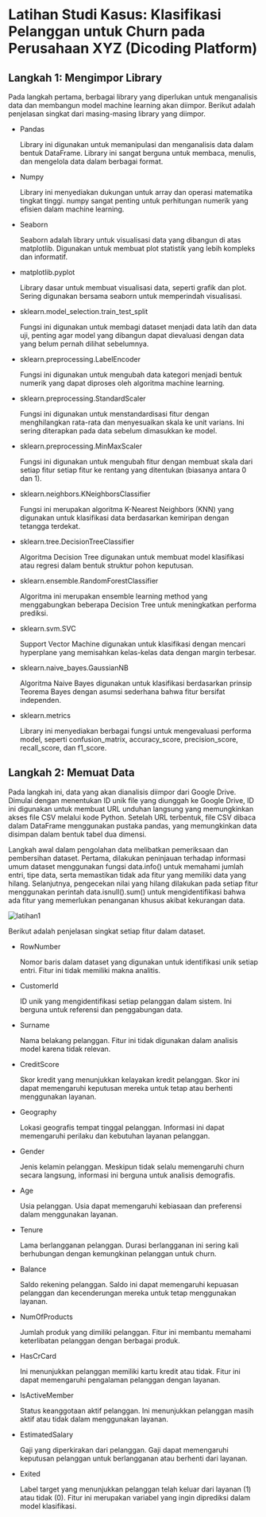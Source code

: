 # Latihan Studi Kasus: Klasifikasi Pelanggan untuk Churn pada Perusahaan XYZ (Dicoding Platform)

## Langkah 1: Mengimpor Library

Pada langkah pertama, berbagai library yang diperlukan untuk menganalisis data dan membangun model machine learning akan diimpor. Berikut adalah penjelasan singkat dari masing-masing library yang diimpor.

- Pandas

  Library ini digunakan untuk memanipulasi dan menganalisis data dalam bentuk DataFrame. Library ini sangat berguna untuk membaca, menulis, dan mengelola data dalam berbagai format.
  
- Numpy

  Library ini menyediakan dukungan untuk array dan operasi matematika tingkat tinggi. numpy sangat penting untuk perhitungan numerik yang efisien dalam machine learning.
  
- Seaborn

  Seaborn adalah library untuk visualisasi data yang dibangun di atas matplotlib. Digunakan untuk membuat plot statistik yang lebih kompleks dan informatif.
  
- matplotlib.pyplot

  Library dasar untuk membuat visualisasi data, seperti grafik dan plot. Sering digunakan bersama seaborn untuk memperindah visualisasi.
  
- sklearn.model_selection.train_test_split

  Fungsi ini digunakan untuk membagi dataset menjadi data latih dan data uji, penting agar model yang dibangun dapat dievaluasi dengan data yang belum pernah dilihat sebelumnya.
  
- sklearn.preprocessing.LabelEncoder

  Fungsi ini digunakan untuk mengubah data kategori menjadi bentuk numerik yang dapat diproses oleh algoritma machine learning.
  
- sklearn.preprocessing.StandardScaler

  Fungsi ini digunakan untuk menstandardisasi fitur dengan menghilangkan rata-rata dan menyesuaikan skala ke unit varians. Ini sering diterapkan pada data sebelum dimasukkan ke model.
  
- sklearn.preprocessing.MinMaxScaler

  Fungsi ini digunakan untuk mengubah fitur dengan membuat skala dari setiap fitur setiap fitur ke rentang yang ditentukan (biasanya antara 0 dan 1).
  
- sklearn.neighbors.KNeighborsClassifier

  Fungsi ini merupakan algoritma K-Nearest Neighbors (KNN) yang digunakan untuk klasifikasi data berdasarkan kemiripan dengan tetangga terdekat.
  
- sklearn.tree.DecisionTreeClassifier

  Algoritma Decision Tree digunakan untuk membuat model klasifikasi atau regresi dalam bentuk struktur pohon keputusan.
  
- sklearn.ensemble.RandomForestClassifier

  Algoritma ini merupakan ensemble learning method yang menggabungkan beberapa Decision Tree untuk meningkatkan performa prediksi.
  
- sklearn.svm.SVC

  Support Vector Machine digunakan untuk klasifikasi dengan mencari hyperplane yang memisahkan kelas-kelas data dengan margin terbesar.
  
- sklearn.naive_bayes.GaussianNB

  Algoritma Naive Bayes digunakan untuk klasifikasi berdasarkan prinsip Teorema Bayes dengan asumsi sederhana bahwa fitur bersifat independen.
  
- sklearn.metrics

  Library ini menyediakan berbagai fungsi untuk mengevaluasi performa model, seperti confusion_matrix, accuracy_score, precision_score, recall_score, dan f1_score.

## Langkah 2: Memuat Data

Pada langkah ini, data yang akan dianalisis diimpor dari Google Drive. Dimulai dengan menentukan ID unik file yang diunggah ke Google Drive, ID ini digunakan untuk membuat URL unduhan langsung yang memungkinkan akses file CSV melalui kode Python. Setelah URL terbentuk, file CSV dibaca dalam DataFrame menggunakan pustaka pandas, yang memungkinkan data disimpan dalam bentuk tabel dua dimensi. 

Langkah awal dalam pengolahan data melibatkan pemeriksaan dan pembersihan dataset. Pertama, dilakukan peninjauan terhadap informasi umum dataset menggunakan fungsi data.info() untuk memahami jumlah entri, tipe data, serta memastikan tidak ada fitur yang memiliki data yang hilang. Selanjutnya, pengecekan nilai yang hilang dilakukan pada setiap fitur menggunakan perintah data.isnull().sum() untuk mengidentifikasi bahwa ada fitur yang memerlukan penanganan khusus akibat kekurangan data. 

![latihan1](https://github.com/user-attachments/assets/2106e13c-4e57-4b6b-a75d-959612ce1f58)

Berikut adalah penjelasan singkat setiap fitur dalam dataset.

- RowNumber

  Nomor baris dalam dataset yang digunakan untuk identifikasi unik setiap entri. Fitur ini tidak memiliki makna analitis.
  
- CustomerId

  ID unik yang mengidentifikasi setiap pelanggan dalam sistem. Ini berguna untuk referensi dan penggabungan data.

- Surname

  Nama belakang pelanggan. Fitur ini tidak digunakan dalam analisis model karena tidak relevan.

- CreditScore 

  Skor kredit yang menunjukkan kelayakan kredit pelanggan. Skor ini dapat memengaruhi keputusan mereka untuk tetap atau berhenti menggunakan layanan.

- Geography

  Lokasi geografis tempat tinggal pelanggan. Informasi ini dapat memengaruhi perilaku dan kebutuhan layanan pelanggan.

- Gender

  Jenis kelamin pelanggan. Meskipun tidak selalu memengaruhi churn secara langsung, informasi ini berguna untuk analisis demografis.

- Age

  Usia pelanggan. Usia dapat memengaruhi kebiasaan dan preferensi dalam menggunakan layanan.

- Tenure

  Lama berlangganan pelanggan. Durasi berlangganan ini sering kali berhubungan dengan kemungkinan pelanggan untuk churn.

- Balance

  Saldo rekening pelanggan. Saldo ini dapat memengaruhi kepuasan pelanggan dan kecenderungan mereka untuk tetap menggunakan layanan.

- NumOfProducts

  Jumlah produk yang dimiliki pelanggan. Fitur ini membantu memahami keterlibatan pelanggan dengan berbagai produk.

- HasCrCard

  Ini menunjukkan pelanggan memiliki kartu kredit atau tidak. Fitur ini dapat memengaruhi pengalaman pelanggan dengan layanan.

- IsActiveMember

  Status keanggotaan aktif pelanggan. Ini menunjukkan pelanggan masih aktif atau tidak dalam menggunakan layanan.

- EstimatedSalary

  Gaji yang diperkirakan dari pelanggan. Gaji dapat memengaruhi keputusan pelanggan untuk berlangganan atau berhenti dari layanan.

- Exited

  Label target yang menunjukkan pelanggan telah keluar dari layanan (1) atau tidak (0). Fitur ini merupakan variabel yang ingin diprediksi dalam model klasifikasi.
  
